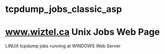 # tcpdump_jobs_classic_asp
#  www.wiztel.ca  Unix Jobs Web Page
LINUX tcpdump jobs running at WINDOWS Web Server  
